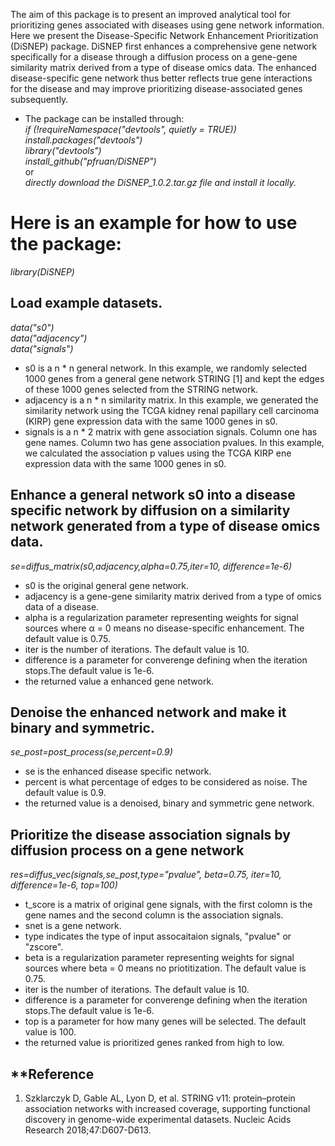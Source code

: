 The aim of this package is to present an improved analytical tool for prioritizing genes associated with diseases using gene network information. Here we present the Disease-Specific Network Enhancement Prioritization (DiSNEP) package. DiSNEP first enhances a comprehensive gene network specifically for a disease through a diffusion process on a gene-gene similarity matrix derived from a type of disease omics data. The enhanced disease-specific gene network thus better reflects true gene interactions for the disease and may improve prioritizing disease-associated genes subsequently.
  
- The package can be installed through:  
*if (!requireNamespace("devtools", quietly = TRUE))*  
    *install.packages("devtools")*  
*library("devtools")*    
*install_github("pfruan/DiSNEP")*    
or  
*directly download the DiSNEP_1.0.2.tar.gz file and install it locally.*  
  
# **Here is an example for how to use the package:** 
  
*library(DiSNEP)*   
  
## **Load example datasets.**
  
*data("s0")*   
*data("adjacency")*   
*data("signals")*   

- s0 is a n * n general network. In this example, we randomly selected 1000 genes from a general gene network STRING [1] and kept the edges of these 1000 genes selected from the STRING network.  
- adjacency is a n * n similarity matrix. In this example, we generated the similarity network using the TCGA kidney renal papillary cell carcinoma (KIRP) gene expression data with the same 1000 genes in s0.  
- signals is a n * 2 matrix with gene association signals. Column one has  gene names. Column two has gene association pvalues. In this example, we calculated the association p values using the TCGA KIRP ene expression data with the same 1000 genes in s0.
    
## **Enhance a general network s0 into a disease specific network by diffusion on a similarity network generated from a type of disease omics data.**  
    
*se=diffus_matrix(s0,adjacency,alpha=0.75,iter=10, difference=1e-6)*  

- s0 is the original general gene network.  
- adjacency	is a gene-gene similarity matrix derived from a type of omics data of a disease.  
- alpha is a regularization parameter representing weights for signal sources where α = 0 means no disease-specific enhancement. The default value is 0.75.   
- iter is the number of iterations. The default value is 10.  
- difference	is a parameter for converenge defining when the iteration stops.The default value is 1e-6.  
- the returned value a enhanced gene network.  
  
  
## **Denoise the enhanced network and make it binary and symmetric.**
  
*se_post=post_process(se,percent=0.9)*  
  
- se is the enhanced disease specific network. 
- percent is what percentage of edges to be considered as noise. The default value is 0.9.  
- the returned value is a denoised, binary and symmetric gene network.  
  
  
## **Prioritize the disease association signals by diffusion process on a gene network**
    
*res=diffus_vec(signals,se_post,type="pvalue", beta=0.75, iter=10, difference=1e-6, top=100)*  
  
- t_score is a matrix of original gene signals, with the first colomn is the gene names and the second column is the association signals.  
- snet is a gene network.  
- type indicates the type of input assocaitaion signals, "pvalue" or "zscore". 
- beta is a regularization parameter representing weights for signal sources where beta = 0 means no priotitization. The default value is 0.75.   
- iter is the number of iterations. The default value is 10.    
- difference	is a parameter for converenge defining when the iteration stops.The default value is 1e-6.   
- top is a parameter for how many genes will be selected. The default value is 100.
- the returned value is prioritized genes ranked from high to low.  
  
## **Reference  
1.	Szklarczyk D, Gable AL, Lyon D, et al. STRING v11: protein–protein association networks with increased coverage, supporting functional discovery in genome-wide experimental datasets. Nucleic Acids Research 2018;47:D607-D613.
